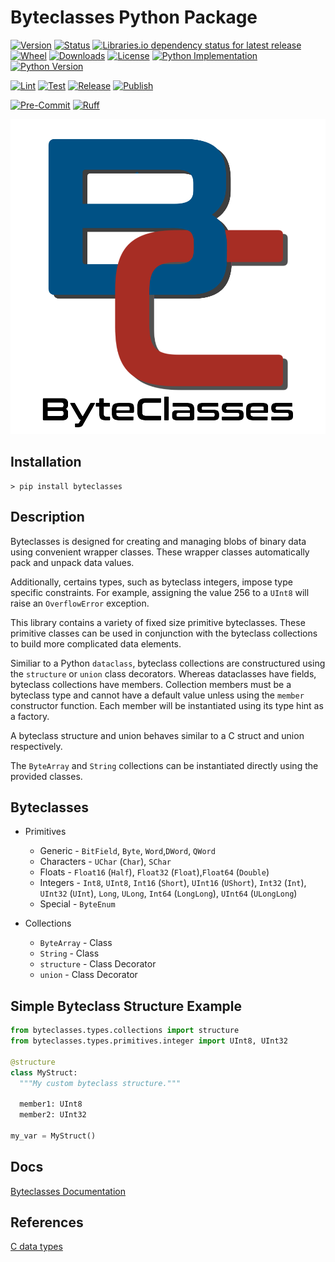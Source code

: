 # Byteclasses Python Package

[![Version](https://img.shields.io/pypi/v/byteclasses.svg)](https://pypi.python.org/pypi/byteclasses)
[![Status](https://img.shields.io/pypi/status/byteclasses)](https://pypi.python.org/pypi/byteclasses)
[![Libraries.io dependency status for latest release](https://img.shields.io/librariesio/release/pypi/byteclasses)](https://libraries.io/pypi/byteclasses)
[![Wheel](https://img.shields.io/pypi/wheel/byteclasses)](https://pypi.org/project/byteclasses/)
[![Downloads](https://img.shields.io/pypi/dm/byteclasses)](https://pypi.python.org/pypi/byteclasses)
[![License](https://img.shields.io/pypi/l/byteclasses.svg)](https://pypi.python.org/pypi/byteclasses)
[![Python Implementation](https://img.shields.io/pypi/implementation/byteclasses)](https://pypi.org/project/byteclasses/)
[![Python Version](https://img.shields.io/pypi/pyversions/byteclasses)](https://pypi.org/project/byteclasses/)

[![Lint](https://github.com/thetacom/byteclasses/actions/workflows/lint.yml/badge.svg)](https://github.com/thetacom/byteclasses/actions/)
[![Test](https://github.com/thetacom/byteclasses/actions/workflows/test.yml/badge.svg)](https://github.com/thetacom/byteclasses/actions/)
[![Release](https://github.com/thetacom/byteclasses/actions/workflows/release.yml/badge.svg)](https://github.com/thetacom/byteclasses/actions/)
[![Publish](https://github.com/thetacom/byteclasses/actions/workflows/publish.yml/badge.svg)](https://github.com/thetacom/byteclasses/actions/)

[![Pre-Commit](https://img.shields.io/badge/pre--commit-enabled-brightgreen?logo=pre-commit)](https://github.com/pre-commit/pre-commit)
[![Ruff](https://img.shields.io/endpoint?url=https://raw.githubusercontent.com/charliermarsh/ruff/main/assets/badge/v1.json)](https://github.com/charliermarsh/ruff)

![Logo](docs/imgs/byteclasses.png)

## Installation

```console
> pip install byteclasses
```

## Description

Byteclasses is designed for creating and managing blobs of binary data using convenient wrapper classes. These wrapper classes automatically pack and unpack data values.

Additionally, certains types, such as byteclass integers, impose type specific constraints. For example, assigning the value 256 to a `UInt8` will raise an `OverflowError` exception.

This library contains a variety of fixed size primitive byteclasses. These primitive classes can be used in conjunction with the byteclass collections to build more complicated data elements.

Similiar to a Python `dataclass`, byteclass collections are constructured using the `structure` or `union` class decorators.
Whereas dataclasses have fields, byteclass collections have members. Collection members must be a byteclass type and cannot have a default value unless using the `member` constructor function. Each member will be instantiated using its type hint as a factory.

A byteclass structure and union behaves similar to a C struct and union respectively.

The `ByteArray` and `String` collections can be instantiated directly using the provided classes.

## Byteclasses

- Primitives
  - Generic - `BitField`, `Byte`, `Word`,`DWord`, `QWord`
  - Characters - `UChar` (`Char`), `SChar`
  - Floats - `Float16` (`Half`), `Float32` (`Float`),`Float64` (`Double`)
  - Integers - `Int8`, `UInt8`, `Int16` (`Short`), `UInt16` (`UShort`), `Int32` (`Int`), `UInt32` (`UInt`), `Long`, `ULong`, `Int64` (`LongLong`), `UInt64` (`ULongLong`)
  - Special - `ByteEnum`

- Collections
  - `ByteArray` - Class
  - `String` - Class
  - `structure` - Class Decorator
  - `union` - Class Decorator

## Simple Byteclass Structure Example

```python
from byteclasses.types.collections import structure
from byteclasses.types.primitives.integer import UInt8, UInt32

@structure
class MyStruct:
  """My custom byteclass structure."""

  member1: UInt8
  member2: UInt32

my_var = MyStruct()
```

## Docs

[Byteclasses Documentation](https://io.thetacom.info/byteclasses/)

## References

[C data types](https://en.wikipedia.org/wiki/C_data_types)
